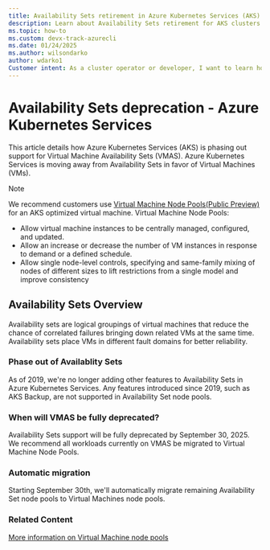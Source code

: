 ```yaml
---
title: Availability Sets retirement in Azure Kubernetes Services (AKS)
description: Learn about Availability Sets retirement for AKS clusters.
ms.topic: how-to
ms.custom: devx-track-azurecli
ms.date: 01/24/2025
ms.author: wilsondarko
author: wdarko1
Customer intent: As a cluster operator or developer, I want to learn how to enable my cluster to create node pools with multiple Virtual Machine types.
---
```


# Availability Sets deprecation - Azure Kubernetes Services

This article details how Azure Kubernetes Services (AKS) is phasing out support for Virtual Machine Availability Sets (VMAS). 
Azure Kubernetes Services is moving away from Availability Sets in favor of Virtual Machines (VMs).

> [!NOTE]
> We recommend customers use [Virtual Machine Node Pools(Public Preview)](virtual-machines-node-pools.md) for an AKS optimized virtual machine. Virtual Machine Node Pools:
>
> - Allow virtual machine instances to be centrally managed, configured, and updated.
> - Allow an increase or decrease the number of VM instances in response to demand or a defined schedule.
> - Allow single node-level controls, specifying and same-family mixing of nodes of different sizes to lift restrictions from a single model and improve consistency

## Availability Sets Overview
Availability sets are logical groupings of virtual machines that reduce the chance of correlated failures bringing down related VMs at the same time. Availability sets place VMs in different fault domains for better reliability.

### Phase out of Availablity Sets
As of 2019, we're no longer adding other features to Availability Sets in Azure Kubernetes Services. Any features introduced since 2019, such as AKS Backup, are not supported in Availability Set node pools.

### When will VMAS be fully deprecated?
Availability Sets support will be fully deprecated by September 30, 2025. We recommend all workloads currently on VMAS be migrated to Virtual Machine Node Pools. 

### Automatic migration
Starting September 30th, we'll automatically migrate remaining Availability Set node pools to Virtual Machines node pools. 

### Related Content

[More information on Virtual Machine node pools](virtual-machines-node-pools.md)
